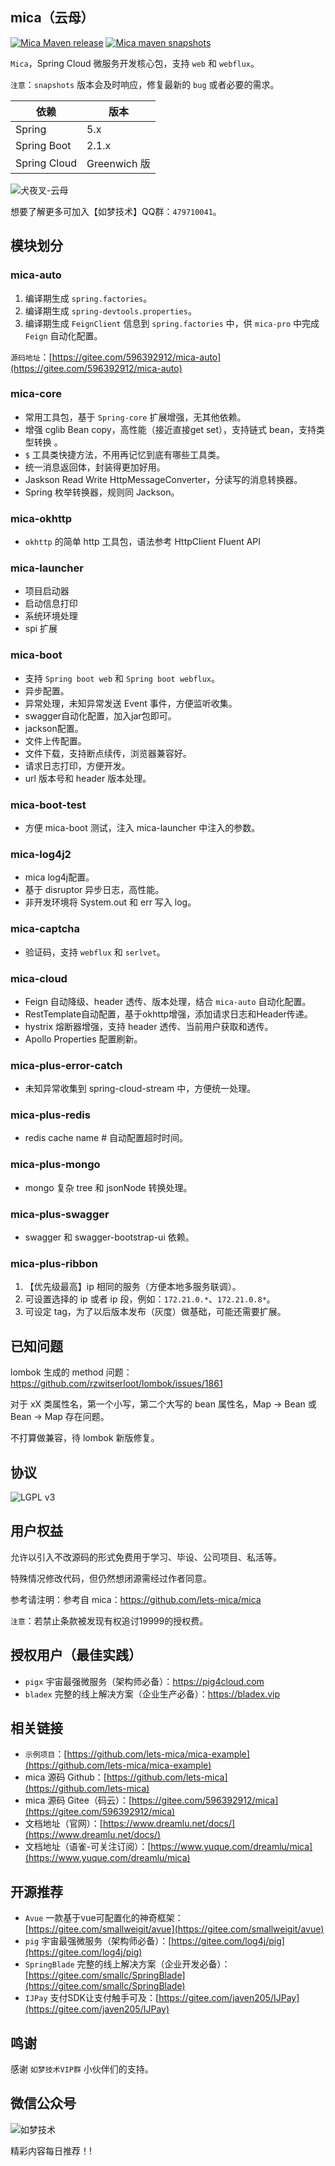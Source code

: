 ## mica（云母）
[![Mica Maven release](https://img.shields.io/nexus/r/https/oss.sonatype.org/net.dreamlu/mica-bom.svg?style=flat-square)](https://mvnrepository.com/artifact/net.dreamlu/mica-bom)
[![Mica maven snapshots](https://img.shields.io/nexus/s/https/oss.sonatype.org/net.dreamlu/mica-bom.svg?style=flat-square)](https://oss.sonatype.org/content/repositories/snapshots/net/dreamlu/mica-bom)

`Mica`，Spring Cloud 微服务开发核心包，支持 `web` 和 `webflux`。

`注意`：`snapshots` 版本会及时响应，修复最新的 `bug` 或者必要的需求。

| 依赖         | 版本              |
| ------------ | ----------------- |
| Spring | 5.x |
| Spring Boot  | 2.1.x             |
| Spring Cloud | Greenwich 版 |

![犬夜叉-云母](docs/img/mica-001.jpeg)

想要了解更多可加入【如梦技术】QQ群：`479710041`。

## 模块划分
### mica-auto
1. 编译期生成 `spring.factories`。
2. 编译期生成 `spring-devtools.properties`。
3. 编译期生成 `FeignClient` 信息到 `spring.factories` 中，供 `mica-pro` 中完成 `Feign` 自动化配置。

`源码地址`：[https://gitee.com/596392912/mica-auto](https://gitee.com/596392912/mica-auto)

### mica-core
- 常用工具包，基于 `Spring-core` 扩展增强，无其他依赖。
- 增强 cglib Bean copy，高性能（接近直接get set），支持链式 bean，支持类型转换 。
- `$` 工具类快捷方法，不用再记忆到底有哪些工具类。
- 统一消息返回体，封装得更加好用。
- Jaskson Read Write HttpMessageConverter，分读写的消息转换器。
- Spring 枚举转换器，规则同 Jackson。

### mica-okhttp
- `okhttp` 的简单 http 工具包，语法参考 HttpClient Fluent API

### mica-launcher
- 项目启动器
- 启动信息打印
- 系统环境处理
- spi 扩展

### mica-boot
- 支持 `Spring boot web` 和 `Spring boot webflux`。
- 异步配置。
- 异常处理，未知异常发送 Event 事件，方便监听收集。
- swagger自动化配置，加入jar包即可。
- jackson配置。
- 文件上传配置。
- 文件下载，支持断点续传，浏览器兼容好。
- 请求日志打印，方便开发。
- url 版本号和 header 版本处理。

### mica-boot-test
- 方便 mica-boot 测试，注入 mica-launcher 中注入的参数。

### mica-log4j2
- mica log4j配置。
- 基于 disruptor 异步日志，高性能。
- 非开发环境将 System.out 和 err 写入 log。

### mica-captcha
- 验证码，支持 `webflux` 和 `serlvet`。

### mica-cloud
- Feign 自动降级、header 透传、版本处理，结合 `mica-auto` 自动化配置。
- RestTemplate自动配置，基于okhttp增强，添加请求日志和Header传递。
- hystrix 熔断器增强，支持 header 透传、当前用户获取和透传。
- Apollo Properties 配置刷新。

### mica-plus-error-catch
- 未知异常收集到 spring-cloud-stream 中，方便统一处理。

### mica-plus-redis
- redis cache name # 自动配置超时时间。

### mica-plus-mongo
- mongo 复杂 tree 和 jsonNode 转换处理。

### mica-plus-swagger
- swagger 和 swagger-bootstrap-ui 依赖。

### mica-plus-ribbon
1. 【优先级最高】ip 相同的服务（方便本地多服务联调）。
2. 可设置选择的 ip 或者 ip 段，例如：`172.21.0.*`、`172.21.0.8*`。
3. 可设定 tag，为了以后版本发布（灰度）做基础，可能还需要扩展。

## 已知问题
lombok 生成的 method 问题：https://github.com/rzwitserloot/lombok/issues/1861

对于 xX 类属性名，第一个小写，第二个大写的 bean 属性名，Map -> Bean 或 Bean -> Map 存在问题。

不打算做兼容，待 lombok 新版修复。

## 协议
![LGPL v3](docs/img/lgplv3-147x51.png) 

## 用户权益
允许以引入不改源码的形式免费用于学习、毕设、公司项目、私活等。

特殊情况修改代码，但仍然想闭源需经过作者同意。

参考请注明：参考自 mica：https://github.com/lets-mica/mica

`注意`：若禁止条款被发现有权追讨19999的授权费。

## 授权用户（最佳实践）
* `pigx` 宇宙最强微服务（架构师必备）：https://pig4cloud.com
* `bladex` 完整的线上解决方案（企业生产必备）：https://bladex.vip

## 相关链接
* `示例项目`：[https://github.com/lets-mica/mica-example](https://github.com/lets-mica/mica-example)
* mica 源码 Github：[https://github.com/lets-mica](https://github.com/lets-mica)
* mica 源码 Gitee（码云）：[https://gitee.com/596392912/mica](https://gitee.com/596392912/mica)
* 文档地址（官网）：[https://www.dreamlu.net/docs/](https://www.dreamlu.net/docs/)
* 文档地址（语雀-可关注订阅）：[https://www.yuque.com/dreamlu/mica](https://www.yuque.com/dreamlu/mica)

## 开源推荐
- `Avue` 一款基于vue可配置化的神奇框架：[https://gitee.com/smallweigit/avue](https://gitee.com/smallweigit/avue)
- `pig` 宇宙最强微服务（架构师必备）：[https://gitee.com/log4j/pig](https://gitee.com/log4j/pig)
- `SpringBlade` 完整的线上解决方案（企业开发必备）：[https://gitee.com/smallc/SpringBlade](https://gitee.com/smallc/SpringBlade)
- `IJPay` 支付SDK让支付触手可及：[https://gitee.com/javen205/IJPay](https://gitee.com/javen205/IJPay)

## 鸣谢
感谢 `如梦技术VIP群` 小伙伴们的支持。

## 微信公众号

![如梦技术](docs/img/dreamlu-weixin.jpg)

精彩内容每日推荐！!